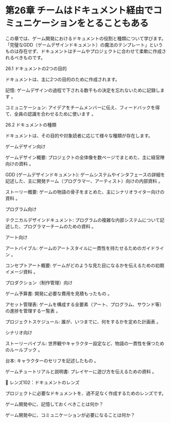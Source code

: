 # 第26章 チームはドキュメント経由でコミュニケーションをとることもある

この章では、ゲーム開発におけるドキュメントの役割と種類について学びます。「完璧なGDD（ゲームデザインドキュメント）の魔法のテンプレート」というものは存在せず、ドキュメントはチームやプロジェクトに合わせて柔軟に作成されるべきものです。

26.1 ドキュメントの2つの目的

ドキュメントは、主に2つの目的のために作成されます。

記憶: ゲームデザインの過程で下される数千もの決定を忘れないために記録します 。

コミュニケーション: アイデアをチームメンバーに伝え、フィードバックを得て、全員の認識を合わせるために使います 。

26.2 ドキュメントの種類

ドキュメントは、その目的や対象読者に応じて様々な種類が存在します。

ゲームデザイン向け

ゲームデザイン概要: プロジェクトの全体像を数ページでまとめた、主に経営陣向けの資料 。

GDD (ゲームデザインドキュメント): ゲームシステムやインタフェースの詳細を記述した、主に開発チーム（プログラマー、アーティスト）向けの内部資料 。

ストーリー概要: ゲームの物語の骨子をまとめた、主にシナリオライター向けの資料 。

プログラム向け

テクニカルデザインドキュメント: プログラムの複雑な内部システムについて記述した、プログラマーチームのための資料 。

アート向け

アートバイブル: ゲームのアートスタイルに一貫性を持たせるためのガイドライン 。

コンセプトアート概要: ゲームがどのような見た目になるかを伝えるための初期イメージ資料 。

プロダクション（制作管理）向け

ゲーム予算書: 開発に必要な費用を見積もったもの 。

アセット管理表: ゲームを構成する全要素（アート、プログラム、サウンド等）の進捗を管理する一覧表 。

プロジェクトスケジュール: 誰が、いつまでに、何をするかを定めた計画表 。

シナリオ向け

ストーリーバイブル: 世界観やキャラクター設定など、物語の一貫性を保つためのルールブック 。

台本: キャラクターのセリフを記述したもの 。

ゲームチュートリアルと説明書: プレイヤーに遊び方を伝えるための資料 。

💎 レンズ102：ドキュメントのレンズ

プロジェクトに必要なドキュメントを、過不足なく作成するためのレンズです。

ゲーム開発中に、記憶しておくべきことは何か？

ゲーム開発中に、コミュニケーションが必要になることは何か？



